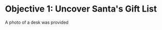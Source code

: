 # Objective 1: Uncover Santa's Gift List

A photo of a desk was provided 
<!--stackedit_data:
eyJoaXN0b3J5IjpbMTkwNzQzNDk4MCwtMTgxNjI0MzY1NCw3Mz
A5OTgxMTZdfQ==
-->